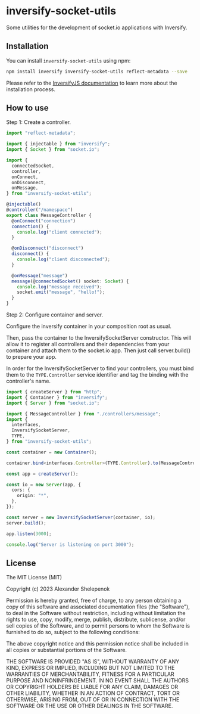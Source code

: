 # inversify-socket-utils

Some utilities for the development of socket.io applications with Inversify.

## Installation

You can install `inversify-socket-utils` using npm:

```sh
npm install inversify inversify-socket-utils reflect-metadata --save
```

Please refer to the [InversifyJS documentation](https://github.com/inversify/InversifyJS#installation) to learn more about the installation process.

## How to use

Step 1: Create a controller.

```ts
import "reflect-metadata";

import { injectable } from "inversify";
import { Socket } from "socket.io";

import {
  connectedSocket,
  controller,
  onConnect,
  onDisconnect,
  onMessage,
} from "inversify-socket-utils";

@injectable()
@controller("/namespace")
export class MessageController {
  @onConnect("connection")
  connection() {
    console.log("client connected");
  }

  @onDisconnect("disconnect")
  disconnect() {
    console.log("client disconnected");
  }

  @onMessage("message")
  message(@connectedSocket() socket: Socket) {
    console.log("message received");
    socket.emit("message", "hello!");
  }
}
```

Step 2: Configure container and server.

Configure the inversify container in your composition root as usual.

Then, pass the container to the InversifySocketServer constructor. This will allow it to register all controllers and their dependencies from your container and attach them to the socket.io app.
Then just call server.build() to prepare your app.

In order for the InversifySocketServer to find your controllers, you must bind them to the `TYPE.Controller` service identifier and tag the binding with the controller's name.

```ts
import { createServer } from "http";
import { Container } from "inversify";
import { Server } from "socket.io";

import { MessageController } from "./controllers/message";
import {
  interfaces,
  InversifySocketServer,
  TYPE,
} from "inversify-socket-utils";

const container = new Container();

container.bind<interfaces.Controller>(TYPE.Controller).to(MessageController);

const app = createServer();

const io = new Server(app, {
  cors: {
    origin: "*",
  },
});

const server = new InversifySocketServer(container, io);
server.build();

app.listen(3000);

console.log("Server is listening on port 3000");
```

## License

The MIT License (MIT)

Copyright (c) 2023 Alexander Shelepenok

Permission is hereby granted, free of charge, to any person obtaining a copy
of this software and associated documentation files (the "Software"), to deal
in the Software without restriction, including without limitation the rights
to use, copy, modify, merge, publish, distribute, sublicense, and/or sell
copies of the Software, and to permit persons to whom the Software is
furnished to do so, subject to the following conditions:

The above copyright notice and this permission notice shall be included in all
copies or substantial portions of the Software.

THE SOFTWARE IS PROVIDED "AS IS", WITHOUT WARRANTY OF ANY KIND, EXPRESS OR
IMPLIED, INCLUDING BUT NOT LIMITED TO THE WARRANTIES OF MERCHANTABILITY,
FITNESS FOR A PARTICULAR PURPOSE AND NONINFRINGEMENT. IN NO EVENT SHALL THE
AUTHORS OR COPYRIGHT HOLDERS BE LIABLE FOR ANY CLAIM, DAMAGES OR OTHER
LIABILITY, WHETHER IN AN ACTION OF CONTRACT, TORT OR OTHERWISE, ARISING FROM,
OUT OF OR IN CONNECTION WITH THE SOFTWARE OR THE USE OR OTHER DEALINGS IN THE
SOFTWARE.
